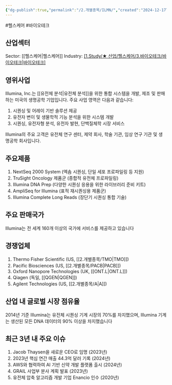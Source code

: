 ```yaml
---
{"dg-publish":true,"permalink":"/2.개별종목/ILMN/","created":"2024-12-17T21:30:59.242+09:00","updated":"2025-07-29T21:37:04.756+09:00"}
---
```


#헬스케어 #바이오테크 

## 산업섹터

Sector: [[헬스케어\|헬스케어]]
Industry: [[1.Study/★ 산업/헬스케어/3.바이오테크/바이오테크\|바이오테크]](Biotechnology)

## 영위사업

Illumina, Inc.는 [[유전체 분석\|유전체 분석]]을 위한 통합 시스템을 개발, 제조 및 판매하는 미국의 생명공학 기업입니다. 주요 사업 영역은 다음과 같습니다:

1. 시퀀싱 및 어레이 기반 솔루션 제공
2. 유전자 변이 및 생물학적 기능 분석을 위한 시스템 개발
3. 시퀀싱, 유전자형 분석, 유전자 발현, 단백질체학 시장 서비스

Illumina의 주요 고객은 유전체 연구 센터, 제약 회사, 학술 기관, 임상 연구 기관 및 생명공학 회사입니다.

## 주요제품

1. NextSeq 2000 System (엑솜 시퀀싱, 단일 세포 프로파일링 등 지원)
2. TruSight Oncology 제품군 (종합적 유전체 프로파일링)
3. Illumina DNA Prep (다양한 시퀀싱 응용을 위한 라이브러리 준비 키트)
4. AmpliSeq for Illumina (표적 재시퀀싱용 제품군)
5. Illumina Complete Long Reads (장단기 시퀀싱 통합 기술)

## 주요 판매국가

Illumina는 전 세계 160개 이상의 국가에 서비스를 제공하고 있습니다

## 경쟁업체

1. Thermo Fisher Scientific (US, [[2.개별종목/TMO\|TMO]])
2. Pacific Biosciences (US, [[2.개별종목/PACB\|PACB]])
3. Oxford Nanopore Technologies (UK, [[ONT.L\|ONT.L]])
4. Qiagen (독일, [[QGEN\|QGEN]])
5. Agilent Technologies (US, [[2.개별종목/A\|A]])

## 산업 내 글로벌 시장 점유율

2014년 기준 Illumina는 유전체 시퀀싱 기계 시장의 70%를 차지했으며, Illumina 기계는 생산된 모든 DNA 데이터의 90% 이상을 차지했습니다

## 최근 3년 내 주요 이슈

1. Jacob Thaysen을 새로운 CEO로 임명 (2023년)
2. 2023년 핵심 연간 매출 44.3억 달러 기록 (2024년)
3. AWS와 협력하여 AI 기반 신약 개발 플랫폼 출시 (2024년)
4. GRAIL 사업부 분사 계획 발표 (2023년)
5. 유전체 압축 알고리즘 개발 기업 Enancio 인수 (2020년)
